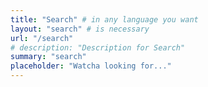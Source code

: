 ```yaml
---
title: "Search" # in any language you want
layout: "search" # is necessary
url: "/search"
# description: "Description for Search"
summary: "search"
placeholder: "Watcha looking for..."
---
```

